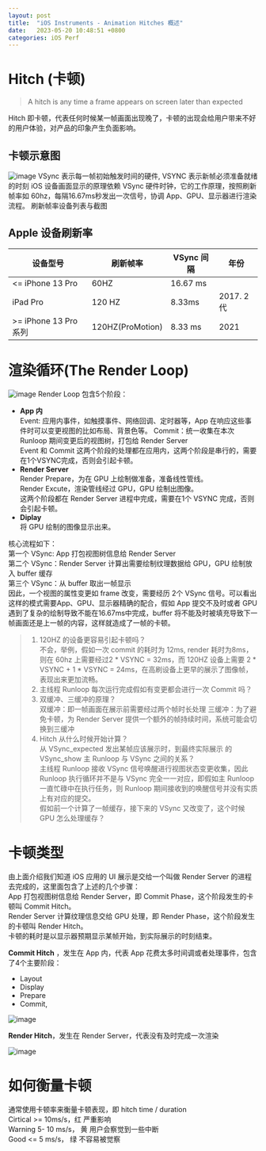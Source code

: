 ```yaml
---
layout: post
title:  "iOS Instruments - Animation Hitches 概述"
date:   2023-05-20 10:48:51 +0800
categories: iOS Perf
---
```


# Hitch (卡顿) 
> A hitch is any time a frame appears on screen later than expected

Hitch 即卡顿，代表任何时候某一帧画面出现晚了，卡顿的出现会给用户带来不好的用户体验，对产品的印象产生负面影响。
## 卡顿示意图
![image](/assets/imgs/animation_hitch_show_case.png)
VSync 表示每一帧初始触发时间的硬件, VSYNC 表示新帧必须准备就绪的时刻
iOS 设备画面显示的原理依赖 VSync 硬件时钟，它的工作原理，按照刷新帧率如 60hz，每隔16.67ms秒发出一次信号，协调 App、GPU、显示器进行渲染流程。
刷新帧率设备列表与截图
## Apple 设备刷新率

| 设备型号 | 刷新帧率 | VSync 间隔 |年份|
| --- | --- | --- |---|
| <= iPhone 13 Pro| 60HZ |  16.67 ms|
| iPad Pro | 120 HZ | 8.33ms | 2017. 2代 |
| >= iPhone 13 Pro 系列 | 120HZ(ProMotion) |8.33 ms| 2021 |

# 渲染循环(The Render Loop)
![image](/assets/imgs/animation_hitch_render_loop.png)
Render Loop 包含5个阶段：
- **App 内**  
Event: 应用内事件，如触摸事件、网络回调、定时器等，App 在响应这些事件时可以变更视图的比如布局、背景色等。
Commit：统一收集在本次 Runloop 期间变更后的视图树，打包给 Render Server  
Event 和 Commit 这两个阶段的处理都在应用内，这两个阶段是串行的，需要在1个VSYNC完成，否则会引起卡顿。  
- **Render Server**  
Render Prepare，为在 GPU 上绘制做准备，准备线性管线。  
Render Excute，渲染管线经过 GPU，GPU 绘制出图像。  
这两个阶段都在 Render Server 进程中完成，需要在1个 VSYNC 完成，否则会引起卡顿。
- **Diplay**  
将 GPU 绘制的图像显示出来。

核心流程如下：  
第一个 VSync: App 打包视图树信息给 Render Server  
第二个 VSync：Render Server 计算出需要绘制纹理数据给 GPU，GPU 绘制放入 buffer 缓存  
第三个 VSync：从 buffer 取出一帧显示  
因此，一个视图的属性变更如 frame 改变，需要经历 2个 VSync 信号。可以看出这样的模式需要App、GPU、显示器精确的配合，假如 App 提交不及时或者 GPU 遇到了复杂的绘制导致不能在16.67ms中完成，buffer 将不能及时被填充导致下一帧画面还是上一帧的内容，这样就造成了一帧的卡顿。  

> 1. 120HZ 的设备更容易引起卡顿吗？  
> 不会，举例，假如一次 commit 的耗时为 12ms, render 耗时为8ms，则在 60hz 上需要经过2 * VSYNC = 32ms，而 120HZ 设备上需要 2 * VSYNC + 1 * VSYNC = 24ms，在高刷设备上更早的展示了图像帧，表现出来更加流畅。   
> 2. 主线程 Runloop 每次运行完成假如有变更都会进行一次 Commit 吗？  
> 3. 双缓冲、三缓冲的原理？   
> 双缓冲：即一帧画面在展示前需要经过两个帧时长处理
> 三缓冲：为了避免卡顿，为 Render Server 提供一个额外的帧持续时间，系统可能会切换到三缓冲
> 4. Hitch 从什么时候开始计算？  
> 从 VSync_expected 发出某帧应该展示时，到最终实际展示 的 VSync_show
> 主 Runloop 与 VSync 之间的关系？  
> 主线程 Runloop 接收 VSync 信号唤醒进行视图状态变更收集，因此 Runloop 执行循环并不是与 VSync 完全一一对应，即假如主 Runloop 一直忙碌中在执行任务，则 Runloop 期间接收到的唤醒信号并没有实质上有对应的提交。  
> 假如前一个计算了一帧缓存，接下来的 VSync 又改变了，这个时候 GPU 怎么处理缓存？


# 卡顿类型
由上面介绍我们知道 iOS 应用的 UI 展示是交给一个叫做 Render Server 的进程去完成的，这里面包含了上述的几个步骤：  
App 打包视图树信息给 Render Server，即 Commit Phase，这个阶段发生的卡顿叫 Commit Hitch。  
Render Server 计算纹理信息交给 GPU 处理，即 Render Phase，这个阶段发生的卡顿叫 Render Hitch。  
卡顿的耗时是以显示器预期显示某帧开始，到实际展示的时刻结束。

**Commit Hitch** ，发生在 App 内，代表 App 花费太多时间调或者处理事件，包含了4个主要阶段：
- Layout
- Display
- Prepare
- Commit,  


![image](/assets/imgs/animation_hitch_duration.png)

**Render Hitch**，发生在 Render Server，代表没有及时完成一次渲染

![image](/assets/imgs/animation_hitch_render_hitch.png)


# 如何衡量卡顿
通常使用卡顿率来衡量卡顿表现，即 hitch time / duration  
Cirtical >= 10ms/s，红 严重影响  
Warning 5- 10 ms/s， 黄 用户会察觉到一些中断  
Good <= 5 ms/s， 绿 不容易被觉察  
